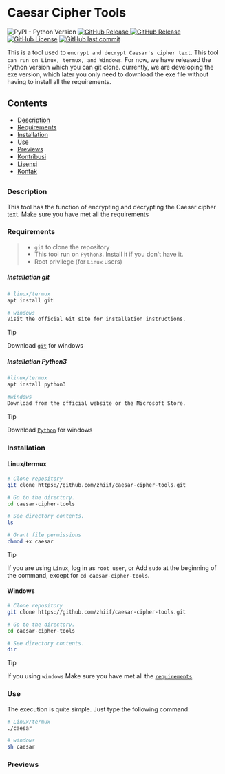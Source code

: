 <!-- Links -->
[bmac]: https://buymeacoffee.com/zh11f
[trakteer]: https://trakteer.id/zh11f

# Caesar Cipher Tools
![PyPI - Python Version](https://img.shields.io/pypi/pyversions/3?style=for-the-badge&logo=python&logoColor=%23e5e500&labelColor=%231f1f1f&color=%23306998
)
[![GitHub Release](https://img.shields.io/github/v/release/zhiif/caesar-cipher-tools?style=for-the-badge&logo=linux&logoColor=white&labelColor=%231f1f1f&color=%23ffcc33)
](https://github.com/zhiif/caesar-cipher-tools/releases)
[![GitHub Release](https://custom-icon-badges.demolab.com/github/v/release/zhiif/caesar-cipher-tools?filter=v1.0.0-exe-beta&style=for-the-badge&logo=icons8-windows-11&logoColor=white&label=Pre-release&labelColor=%231f1f1f&color=%23004fe1)](https://github.com/zhiif/caesar-cipher-tools/releases/tag/v1.0.0-exe-beta)
[![GitHub License](https://custom-icon-badges.demolab.com/github/license/zhiif/caesar-cipher-tools?style=for-the-badge&logo=law&logoColor=white&labelColor=%231f1f1f&color=khaki)](https://github.com/zhiif/caesar-cipher-tools?tab=GPL-3.0-1-ov-file)
[![GitHub last commit](https://custom-icon-badges.demolab.com/github/last-commit/zhiif/caesar-cipher-tools%2Fmaster?style=for-the-badge&logo=git-commit&labelColor=%231f1f1f&color=%23ff1100)](https://github.com/zhiif/caesar-cipher-tools/commits/)

This is a tool used to `encrypt and decrypt Caesar's cipher text`. This tool `can run on Linux, termux, and Windows`. For now, we have released the Python version which you can git clone. currently, we are developing the exe version, which later you only need to download the exe file without having to install all the requirements.

## Contents
- [Description](#description)
- [Requirements](#requirements)
- [Installation](#installation)
- [Use](#use)
- [Previews](#previews)
- [Kontribusi](#kontribusi)
- [Lisensi](#lisensi)
- [Kontak](#kontak)
##

### Description
This tool has the function of encrypting and decrypting the Caesar cipher text. Make sure you have met all the requirements

### Requirements
> - `git` to clone the repository
> - This tool run on `Python3`. Install it if you don't have it.
> - Root privilege (for `Linux` users)
##### Installation git
```bash
# linux/termux
apt install git

# windows
Visit the official Git site for installation instructions.
```
> [!TIP]
> Download [`git`](https://git-scm.com/download/win) for windows

##### Installation Python3
```bash
#linux/termux
apt install python3

#windows
Download from the official website or the Microsoft Store.
```
> [!TIP]
> Download [`Python`](https://www.python.org/downloads/windows/) for windows

### Installation
#### Linux/termux
```bash
# Clone repository
git clone https://github.com/zhiif/caesar-cipher-tools.git

# Go to the directory.
cd caesar-cipher-tools

# See directory contents.
ls

# Grant file permissions
chmod +x caesar
```

> [!TIP]
> If you are using `Linux`, log in as `root user`, or Add `sudo` at the beginning of the command, except for `cd caesar-cipher-tools`.
#### Windows
```bash
# Clone repository
git clone https://github.com/zhiif/caesar-cipher-tools.git

# Go to the directory.
cd caesar-cipher-tools

# See directory contents.
dir
```
> [!TIP]
> If you using `windows` Make sure you have met all the [`requirements`](#requirements)
### Use
 The execution is quite simple. Just type the following command:
```bash
# Linux/termux
./caesar

# windows
sh caesar
```

### Previews
